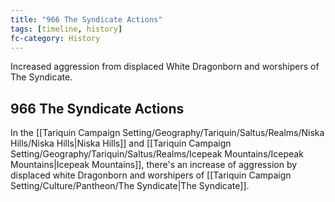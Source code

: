 ```yaml
---
title: "966 The Syndicate Actions"
tags: [timeline, history]
fc-category: History
---
```

<span class='ob-timelines'
	data-date='966-00-00-00'
	data-title='The Syndicate Actions'
	data-class='orange'>Increased aggression from displaced White Dragonborn and worshipers of The Syndicate.</span>
## 966 The Syndicate Actions
In the [[Tariquin Campaign Setting/Geography/Tariquin/Saltus/Realms/Niska Hills/Niska Hills|Niska Hills]] and [[Tariquin Campaign Setting/Geography/Tariquin/Saltus/Realms/Icepeak Mountains/Icepeak Mountains|Icepeak Mountains]], there's an increase of aggression by displaced white Dragonborn and worshipers of [[Tariquin Campaign Setting/Culture/Pantheon/The Syndicate|The Syndicate]].